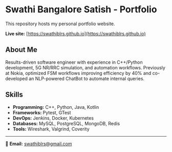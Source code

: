 # Swathi Bangalore Satish - Portfolio

This repository hosts my personal portfolio website.

**Live site:** [https://swathiblrs.github.io](https://swathiblrs.github.io)

## About Me
Results-driven software engineer with experience in C++/Python development, 5G NR/RRC simulation, and automation workflows.
Previously at Nokia, optimized FSM workflows improving efficiency by 40% and co-developed an NLP-powered ChatBot to automate internal queries.

## Skills
- **Programming:** C++, Python, Java, Kotlin
- **Frameworks:** Pytest, GTest
- **DevOps:** Jenkins, Docker, Kubernetes
- **Databases:** MySQL, PostgreSQL, MongoDB, Redis
- **Tools:** Wireshark, Valgrind, Coverity

---

📧 **Email:** [swathiblrs@gmail.com](mailto:swathiblrs@gmail.com)
